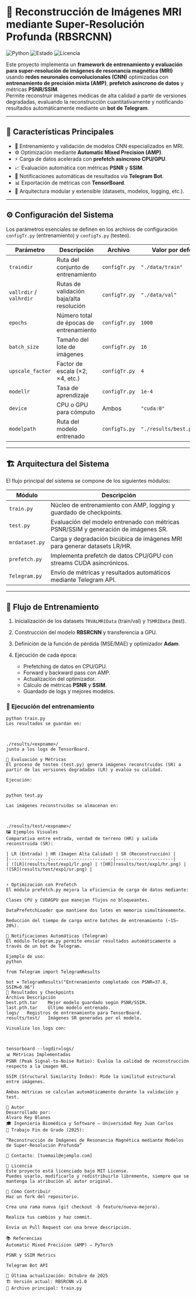 # 🧠 Reconstrucción de Imágenes MRI mediante Super-Resolución Profunda (RBSRCNN)

![Python](https://img.shields.io/badge/Python-3.10%2B-blue)
![Estado](https://img.shields.io/badge/Estado-Completado-green)
![Licencia](https://img.shields.io/badge/Licencia-MIT-green)

Este proyecto implementa un **framework de entrenamiento y evaluación para super-resolución de imágenes de resonancia magnética (MRI)** usando **redes neuronales convolucionales (CNN)** optimizadas con **entrenamiento de precisión mixta (AMP)**, **prefetch asíncrono de datos** y métricas **PSNR/SSIM**.  
Permite reconstruir imágenes médicas de alta calidad a partir de versiones degradadas, evaluando la reconstrucción cuantitativamente y notificando resultados automáticamente mediante un **bot de Telegram**.

---

## 🚀 Características Principales

- 🧩 Entrenamiento y validación de modelos CNN especializados en MRI.  
- ⚙️ Optimización mediante **Automatic Mixed Precision (AMP)**.  
- ⚡ Carga de datos acelerada con **prefetch asíncrono CPU/GPU**.  
- 📈 Evaluación automática con métricas **PSNR** y **SSIM**.  
- 🤖 Notificaciones automáticas de resultados vía **Telegram Bot**.  
- 📊 Exportación de métricas con **TensorBoard**.  
- 🧱 Arquitectura modular y extensible (datasets, modelos, logging, etc.).

---

## ⚙️ Configuración del Sistema

Los parámetros esenciales se definen en los archivos de configuración `configTr.py` (entrenamiento) y `configTs.py` (testeo).

| Parámetro | Descripción | Archivo | Valor por defecto |
|------------|-------------|----------|------------------|
| `traindir` | Ruta del conjunto de entrenamiento | `configTr.py` | `"./data/train"` |
| `vallrdir` / `valhrdir` | Rutas de validación baja/alta resolución | `configTr.py` | `"./data/val"` |
| `epochs` | Número total de épocas de entrenamiento | `configTr.py` | `1000` |
| `batch_size` | Tamaño del lote de imágenes | `configTr.py` | `16` |
| `upscale_factor` | Factor de escala (×2, ×4, etc.) | `configTr.py` | `4` |
| `modellr` | Tasa de aprendizaje | `configTr.py` | `1e-4` |
| `device` | CPU o GPU para cómputo | Ambos | `"cuda:0"` |
| `modelpath` | Ruta del modelo entrenado | `configTs.py` | `"./results/best.pth.tar"` |

---

## 🏗️ Arquitectura del Sistema

El flujo principal del sistema se compone de los siguientes módulos:

| Módulo | Descripción |
|--------|--------------|
| `train.py` | Núcleo de entrenamiento con AMP, logging y guardado de checkpoints. |
| `test.py` | Evaluación del modelo entrenado con métricas PSNR/SSIM y generación de imágenes SR. |
| `mrdataset.py` | Carga y degradación bicúbica de imágenes MRI para generar datasets LR/HR. |
| `prefetch.py` | Implementa prefetch de datos CPU/GPU con streams CUDA asincrónicos. |
| `Telegram.py` | Envío de métricas y resultados automáticos mediante Telegram API. |

---

## 🧩 Flujo de Entrenamiento

1. Inicialización de los datasets `TRVALMRIData` (train/val) y `TSMRIData` (test).  
2. Construcción del modelo **RBSRCNN** y transferencia a GPU.  
3. Definición de la función de pérdida (MSE/MAE) y optimizador **Adam**.  
4. Ejecución de cada época:

   - Prefetching de datos en CPU/GPU.  
   - Forward y backward pass con AMP.  
   - Actualización del optimizador.  
   - Cálculo de métricas **PSNR** y **SSIM**.  
   - Guardado de logs y mejores modelos.  

### 🔧 Ejecución del entrenamiento

```  
python train.py
Los resultados se guardan en:

  
 
./results/<expname>/
junto a los logs de TensorBoard.

🧪 Evaluación y Métricas
El proceso de testeo (test.py) genera imágenes reconstruidas (SR) a partir de las versiones degradadas (LR) y evalúa su calidad.

Ejecución:
  
 
python test.py

Las imágenes reconstruidas se almacenan en:

  
 
./results/test/<expname>/
🖼️ Ejemplos Visuales
Comparativa entre entrada, verdad de terreno (HR) y salida reconstruida (SR):

| LR (Entrada) | HR (Imagen Alta Calidad) | SR (Reconstrucción) |
|---------------|------------------------|----------------------|
| ![LR](results/test/exp1/lr.png) | ![HR](results/test/exp1/hr.png) | ![SR](results/test/exp1/sr.png) |


⚡ Optimización con Prefetch
El módulo prefetch.py mejora la eficiencia de carga de datos mediante:

Clases CPU y CUDAGPU que manejan flujos no bloqueantes.

DataPrefetchLoader que mantiene dos lotes en memoria simultáneamente.

Reducción del tiempo de carga entre batches de entrenamiento (~15–20%).

📡 Notificaciones Automáticas (Telegram)
El módulo Telegram.py permite enviar resultados automáticamente a través de un bot de Telegram.

Ejemplo de uso:
python
 
from Telegram import TelegramResults

bot = TelegramResults("Entrenamiento completado con PSNR=37.8, SSIM=0.96")
💾 Resultados y Checkpoints
Archivo	Descripción
best.pth.tar	Mejor modelo guardado según PSNR/SSIM.
last.pth.tar	Último modelo entrenado.
logs/	Registros de entrenamiento para TensorBoard.
results/test/	Imágenes SR generadas por el modelo.

Visualiza los logs con:

  

tensorboard --logdir=logs/
📊 Métricas Implementadas
PSNR (Peak Signal-to-Noise Ratio): Evalúa la calidad de reconstrucción respecto a la imagen HR.

SSIM (Structural Similarity Index): Mide la similitud estructural entre imágenes.

Ambas métricas se calculan automáticamente durante la validación y test.

🧍 Autor
Desarrollado por:
Álvaro Rey Blanes
🎓 Ingeniería Biomédica y Software — Universidad Rey Juan Carlos
📅 Trabajo Fin de Grado (2025):

“Reconstrucción de Imágenes de Resonancia Magnética mediante Modelos de Super-Resolución Profunda”

📧 Contacto: [tuemail@ejemplo.com]

🪪 Licencia
Este proyecto está licenciado bajo MIT License.
Puedes usarlo, modificarlo y redistribuirlo libremente, siempre que se mantenga la atribución al autor original.

🌟 Cómo Contribuir
Haz un fork del repositorio.

Crea una rama nueva (git checkout -b feature/nueva-mejora).

Realiza tus cambios y haz commit.

Envía un Pull Request con una breve descripción.

📚 Referencias
Automatic Mixed Precision (AMP) — PyTorch

PSNR y SSIM Metrics

Telegram Bot API

🧩 Última actualización: Octubre de 2025
🏗️ Versión actual: RBSRCNN v1.0
📄 Archivo principal: train.py
